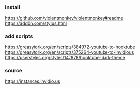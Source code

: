 ### install

https://github.com/violentmonkey/violentmonkey#readme <br/>
https://add0n.com/stylus.html

### add scripts

https://greasyfork.org/en/scripts/384972-youtube-to-hooktube <br/>
https://greasyfork.org/en/scripts/375264-youtube-to-invidious <br/>
https://userstyles.org/styles/147878/hooktube-dark-theme

### source
https://instances.invidio.us
